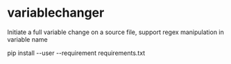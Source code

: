 # variablechanger
Initiate a full variable change on a source file, support regex manipulation in variable name

pip install --user --requirement requirements.txt